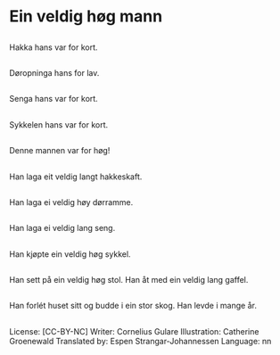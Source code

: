 # Ein veldig høg mann

##
Hakka hans var for kort.

##
Døropninga hans for lav.

##
Senga hans var for kort.

##
Sykkelen hans var for kort.

##
Denne mannen var for høg!

##
Han laga eit veldig langt hakkeskaft.

##
Han laga ei veldig høy dørramme.

##
Han laga ei veldig lang seng.

##
Han kjøpte ein veldig høg sykkel.

##
Han sett på ein veldig høg stol. Han åt med ein veldig lang gaffel.

##
Han forlét huset sitt og budde i ein stor skog. Han levde i mange år.

##
License: [CC-BY-NC]
Writer: Cornelius Gulare
Illustration: Catherine Groenewald
Translated by: Espen Strangar-Johannessen
Language: nn
